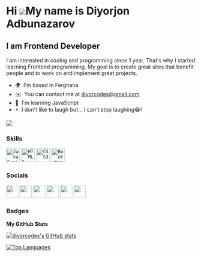 Hi ![](https://user-images.githubusercontent.com/18350557/176309783-0785949b-9127-417c-8b55-ab5a4333674e.gif)My name is Diyorjon Adbunazarov
============================================================================================================================================

I am Frontend Developer
-----------------------

I am interested in coding and programming since 1 year. That's why I started learning Frontend programming. My goal is to create great sites that benefit people and to work on and implement great projects.

* 🌍  I'm based in Ferghana
* ✉️  You can contact me at [diyorcodes@gmail.com](mailto:diyorcodes@gmail.com)
* 🧠  I'm learning JavaScript
* ⚡  I don't like to laugh but... I can't stop laughing😂!

<a href="https://www.github.com/diyorcodes" target="_blank" rel="noreferrer"><img
src="https://img.shields.io/github/followers/diyorcodes?logo=github&style=for-the-badge&color=0891b2&labelColor=1c1917" /></a>

### Skills


<p align="left">
<code><a href="https://developer.mozilla.org/en-US/docs/Web/JavaScript" target="_blank" rel="noreferrer"><img src="https://raw.githubusercontent.com/danielcranney/readme-generator/main/public/icons/skills/javascript-colored.svg" width="36" height="36" alt="JavaScript" /></a></code>
<code><a href="https://developer.mozilla.org/en-US/docs/Glossary/HTML5" target="_blank" rel="noreferrer"><img src="https://raw.githubusercontent.com/danielcranney/readme-generator/main/public/icons/skills/html5-colored.svg" width="36" height="36" alt="HTML5" /></a></code>
<code><a href="https://www.w3.org/TR/CSS/#css" target="_blank" rel="noreferrer"><img src="https://raw.githubusercontent.com/danielcranney/readme-generator/main/public/icons/skills/css3-colored.svg" width="36" height="36" alt="CSS3" /></a></code>
<code><a href="https://getbootstrap.com/" target="_blank" rel="noreferrer"><img src="https://raw.githubusercontent.com/danielcranney/readme-generator/main/public/icons/skills/bootstrap-colored.svg" width="36" height="36" alt="Bootstrap" /></a></code>
</p>


### Socials

<p align="left"> <code><a href="https://www.facebook.com/profile.php?id=100090418934884" target="_blank" rel="noreferrer"><img src="https://raw.githubusercontent.com/danielcranney/readme-generator/main/public/icons/socials/facebook.svg" width="32" height="32" /></a></code> <code><a href="https://www.github.com/diyorcodes" target="_blank" rel="noreferrer"><img src="https://github.githubassets.com/images/modules/logos_page/GitHub-Mark.png" width="32" height="32" /></a></code> <code><a href="http://www.instagram.com/diyor.coder" target="_blank" rel="noreferrer"><img src="https://raw.githubusercontent.com/danielcranney/readme-generator/main/public/icons/socials/instagram.svg" width="32" height="32" /></a></code> <code><a href="https://www.linkedin.com/in/diyor-coder-a6818a267/" target="_blank" rel="noreferrer"><img src="https://raw.githubusercontent.com/danielcranney/readme-generator/main/public/icons/socials/linkedin.svg" width="32" height="32" /></a></code> <code><a href="http://www.medium.com/@abdunazarovdiyorjon09" target="_blank" rel="noreferrer"><img src="https://raw.githubusercontent.com/danielcranney/readme-generator/main/public/icons/socials/medium.svg" width="32" height="32" /></a></code> <code><a href="https://www.twitter.com/diyorcodes" target="_blank" rel="noreferrer"><img src="https://raw.githubusercontent.com/danielcranney/readme-generator/main/public/icons/socials/twitter.svg" width="32" height="32" /></a></code></p>

### Badges

<b>My GitHub Stats</b>

<a href="http://www.github.com/diyorcodes"><img src="https://github-readme-stats.vercel.app/api?username=diyorcodes&show_icons=true&hide=stars,&count_private=true&title_color=0891b2&text_color=ffffff&icon_color=0891b2&bg_color=1c1917&hide_border=true&show_icons=true" alt="diyorcodes's GitHub stats" /></a>

<a href="https://github.com/diyorcodes" align="left"><img src="https://github-readme-stats.vercel.app/api/top-langs/?username=diyorcodes&langs_count=10&title_color=0891b2&text_color=ffffff&icon_color=0891b2&bg_color=1c1917&hide_border=true&locale=en&custom_title=Top%20%Languages" alt="Top Languages" /></a>
